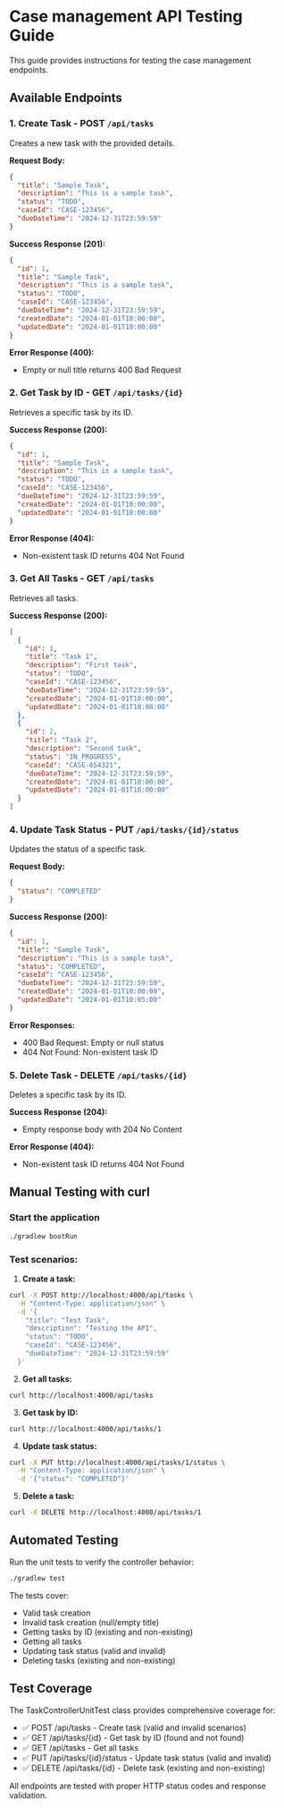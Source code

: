 # Case management API Testing Guide

This guide provides instructions for testing the case management endpoints.

## Available Endpoints

### 1. Create Task - POST `/api/tasks`
Creates a new task with the provided details.

**Request Body:**
```json
{
  "title": "Sample Task",
  "description": "This is a sample task",
  "status": "TODO",
  "caseId": "CASE-123456",
  "dueDateTime": "2024-12-31T23:59:59"
}
```

**Success Response (201):**
```json
{
  "id": 1,
  "title": "Sample Task",
  "description": "This is a sample task",
  "status": "TODO",
  "caseId": "CASE-123456",
  "dueDateTime": "2024-12-31T23:59:59",
  "createdDate": "2024-01-01T10:00:00",
  "updatedDate": "2024-01-01T10:00:00"
}
```

**Error Response (400):**
- Empty or null title returns 400 Bad Request

### 2. Get Task by ID - GET `/api/tasks/{id}`
Retrieves a specific task by its ID.

**Success Response (200):**
```json
{
  "id": 1,
  "title": "Sample Task",
  "description": "This is a sample task",
  "status": "TODO",
  "caseId": "CASE-123456",
  "dueDateTime": "2024-12-31T23:59:59",
  "createdDate": "2024-01-01T10:00:00",
  "updatedDate": "2024-01-01T10:00:00"
}
```

**Error Response (404):**
- Non-existent task ID returns 404 Not Found

### 3. Get All Tasks - GET `/api/tasks`
Retrieves all tasks.

**Success Response (200):**
```json
[
  {
    "id": 1,
    "title": "Task 1",
    "description": "First task",
    "status": "TODO",
    "caseId": "CASE-123456",
    "dueDateTime": "2024-12-31T23:59:59",
    "createdDate": "2024-01-01T10:00:00",
    "updatedDate": "2024-01-01T10:00:00"
  },
  {
    "id": 2,
    "title": "Task 2",
    "description": "Second task",
    "status": "IN_PROGRESS",
    "caseId": "CASE-654321",
    "dueDateTime": "2024-12-31T23:59:59",
    "createdDate": "2024-01-01T10:00:00",
    "updatedDate": "2024-01-01T10:00:00"
  }
]
```

### 4. Update Task Status - PUT `/api/tasks/{id}/status`
Updates the status of a specific task.

**Request Body:**
```json
{
  "status": "COMPLETED"
}
```

**Success Response (200):**
```json
{
  "id": 1,
  "title": "Sample Task",
  "description": "This is a sample task",
  "status": "COMPLETED",
  "caseId": "CASE-123456",
  "dueDateTime": "2024-12-31T23:59:59",
  "createdDate": "2024-01-01T10:00:00",
  "updatedDate": "2024-01-01T10:05:00"
}
```

**Error Responses:**
- 400 Bad Request: Empty or null status
- 404 Not Found: Non-existent task ID

### 5. Delete Task - DELETE `/api/tasks/{id}`
Deletes a specific task by its ID.

**Success Response (204):**
- Empty response body with 204 No Content

**Error Response (404):**
- Non-existent task ID returns 404 Not Found

## Manual Testing with curl

### Start the application
```bash
./gradlew bootRun
```

### Test scenarios:

1. **Create a task:**
```bash
curl -X POST http://localhost:4000/api/tasks \
  -H "Content-Type: application/json" \
  -d '{
    "title": "Test Task",
    "description": "Testing the API",
    "status": "TODO",
    "caseId": "CASE-123456",
    "dueDateTime": "2024-12-31T23:59:59"
  }'
```

2. **Get all tasks:**
```bash
curl http://localhost:4000/api/tasks
```

3. **Get task by ID:**
```bash
curl http://localhost:4000/api/tasks/1
```

4. **Update task status:**
```bash
curl -X PUT http://localhost:4000/api/tasks/1/status \
  -H "Content-Type: application/json" \
  -d '{"status": "COMPLETED"}'
```

5. **Delete a task:**
```bash
curl -X DELETE http://localhost:4000/api/tasks/1
```

## Automated Testing

Run the unit tests to verify the controller behavior:

```bash
./gradlew test
```

The tests cover:
- Valid task creation
- Invalid task creation (null/empty title)
- Getting tasks by ID (existing and non-existing)
- Getting all tasks
- Updating task status (valid and invalid)
- Deleting tasks (existing and non-existing)

## Test Coverage

The TaskControllerUnitTest class provides comprehensive coverage for:
- ✅ POST /api/tasks - Create task (valid and invalid scenarios)
- ✅ GET /api/tasks/{id} - Get task by ID (found and not found)
- ✅ GET /api/tasks - Get all tasks
- ✅ PUT /api/tasks/{id}/status - Update task status (valid and invalid)
- ✅ DELETE /api/tasks/{id} - Delete task (existing and non-existing)

All endpoints are tested with proper HTTP status codes and response validation.